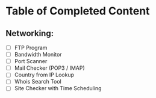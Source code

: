 # Table of Completed Content

Networking:
-----------

- [ ] FTP Program
- [ ] Bandwidth Monitor
- [ ] Port Scanner
- [ ] Mail Checker (POP3 / IMAP)
- [ ] Country from IP Lookup
- [ ] Whois Search Tool
- [ ] Site Checker with Time Scheduling
